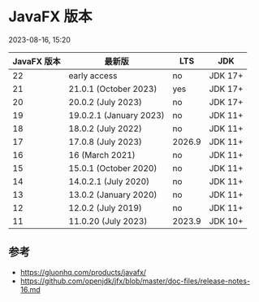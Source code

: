 # JavaFX 版本

2023-08-16, 15:20

| JavaFX 版本 | 最新版|LTS    | JDK     |
| ----------- | ------ | ------- |---|
|22|early access|no|JDK 17+|
| 21          |	21.0.1 (October 2023)| yes     | JDK 17+ |
| 20          | 20.0.2 (July 2023)|no     | JDK 17+ |
| 19          | 19.0.2.1 (January 2023)|no     | JDK 11+ |
| 18          | 18.0.2 (July 2022)|no     | JDK 11+ |
| 17          | 17.0.8 (July 2023)|2026.9 | JDK 11+ |
| 16          | 16 (March 2021)|no     | JDK 11+ |
| 15          | 15.0.1 (October 2020)|no     | JDK 11+ |
| 14          | 14.0.2.1 (July 2020)|no     | JDK 11+ |
| 13          | 13.0.2 (January 2020)|no     | JDK 11+ |
| 12          | 12.0.2 (July 2019)|no     | JDK 11+ |
| 11          | 11.0.20 (July 2023)|2023.9 | JDK 10+ |


## 参考

- https://gluonhq.com/products/javafx/
- https://github.com/openjdk/jfx/blob/master/doc-files/release-notes-16.md